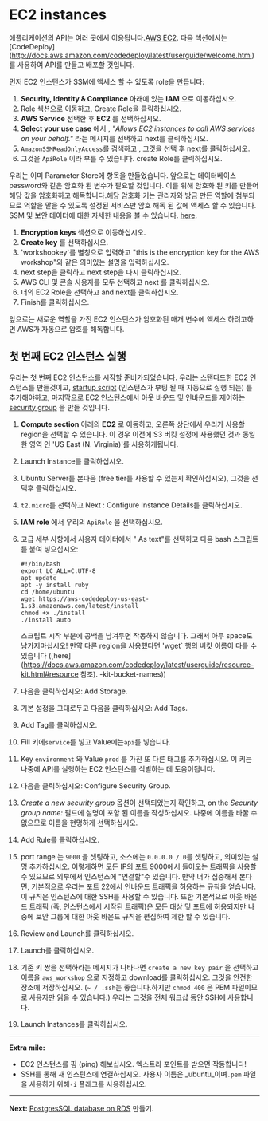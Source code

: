 ﻿# EC2 instances

애플리케이션의 API는 여러 곳에서 이용됩니다.[AWS EC2](https://aws.amazon.com/ec2/). 다음 섹션에서는 [CodeDeploy] (http://docs.aws.amazon.com/codedeploy/latest/userguide/welcome.html) 를 사용하여 API를 만들고 배포할 것입니다.

먼저 EC2 인스턴스가 SSM에 액세스 할 수 있도록 role을 만듭니다:

1. **Security, Identity & Compliance** 아래에 있는 **IAM** 으로 이동하십시오.
2. Role 섹션으로 이동하고, Create Role을 클릭하십시오.
3. **AWS Service** 선택한 후 **EC2** 를 선택하십시오.
4. **Select your use case** 에서 , _"Allows EC2 instances to call AWS services on your behalf."_ 라는 메시지를 선택하고 next를 클릭하십시오.
5. `AmazonSSMReadOnlyAccess`를 검색하고 , 그것을 선택 후 next를 클릭하십시오.
6. 그것을 `ApiRole` 이라 부를 수 있습니다. create Role를 클릭하십시오.

우리는 이미 Parameter Store에 항목을 만들었습니다. 앞으로는 데이터베이스 password와 같은 암호화 된 변수가 필요할 것입니다. 이를 위해 암호화 된 키를 만들어 해당 값을 암호화하고 해독합니다.해당 암호화 키는 관리자와 방금 만든 역할에 첨부되므로 역할을 맡을 수 있도록 설정된 서비스만 암호 해독 된 값에 액세스 할 수 있습니다. SSM 및 보안 데이터에 대한 자세한 내용을 볼 수 있습니다. [here](https://aws.amazon.com/blogs/compute/managing-secrets-for-amazon-ecs-applications-using-parameter-store-and-iam-roles-for-tasks/).

1. **Encryption keys** 섹션으로 이동하십시오.
2. **Create key** 를 선택하십시오.
3. 'workshopkey`를 별칭으로 입력하고 "this is the encryption key for the AWS workshop"와 같은 의미있는 설명을 입력하십시오.
4. next step을 클릭하고 next step을 다시 클릭하십시오.
5. AWS CLI 및 콘솔 사용자를 모두 선택하고 next 를 클릭하십시오.
6. 너의 EC2 Role을 선택하고 and next를 클릭하십시오.
7. Finish를 클릭하십시오.

앞으로는 새로운 역할을 가진 EC2 인스턴스가 암호화된 매개 변수에 액세스 하려고하면 AWS가 자동으로 암호를 해독합니다.

## 첫 번째 EC2 인스턴스 실행

우리는 첫 번째 EC2 인스턴스를 시작할 준비가되었습니다. 우리는 스탠다드한 EC2 인스턴스를 만들것이고, [startup script](http://docs.aws.amazon.com/AWSEC2/latest/UserGuide/user-data.html) (인스턴스가 부팅 될 때 자동으로 실행 되는) 를 추가해야하고, 마지막으로 EC2 인스턴스에서 아웃 바운드 및 인바운드를 제어하는[security group](http://docs.aws.amazon.com/AWSEC2/latest/UserGuide/using-network-security.html) 을 만들 것입니다.

1. **Compute section** 아래의 **EC2** 로 이동하고, 오른쪽 상단에서 우리가 사용할 region을 선택할 수 있습니다. 이 경우 이전에 S3 버킷 설정에 사용했던 것과 동일한 영역 인 'US East (N. Virginia)'를 사용하게됩니다.
2. Launch Instance를 클릭하십시오.
3. Ubuntu Server를 본다음 (free tier를 사용할 수 있는지 확인하십시오), 그것을 선택후 클릭하십시오.
4. `t2.micro`를 선택하고 Next : Configure Instance Details를 클릭하십시오.
5. **IAM role** 에서 우리의 `ApiRole` 을 선택하십시오.
6. 고급 세부 사항에서 사용자 데이터에서 " As text"를 선택하고 다음 bash 스크립트를 붙여 넣으십시오:
    ```
    #!/bin/bash
    export LC_ALL=C.UTF-8
    apt update
    apt -y install ruby
    cd /home/ubuntu
    wget https://aws-codedeploy-us-east-1.s3.amazonaws.com/latest/install
    chmod +x ./install
    ./install auto
    ```

    스크립트 시작 부분에 공백을 남겨두면 작동하지 않습니다. 그래서 아무 space도 남가지마십시오!
    만약 다른 region을 사용했다면 'wget` 행의 버킷 이름이 다를 수 있습니다 ([here](https://docs.aws.amazon.com/codedeploy/latest/userguide/resource-kit.html#resource 참조). -kit-bucket-names))

7. 다음을 클릭하십시오: Add Storage.
8. 기본 설정을 그대로두고 다음을 클릭하십시오: Add Tags.
9. Add Tag를 클릭하십시오.
10. Fill 키에`service`를 넣고 Value에는`api`를 넣습니다.
11. Key `environment` 와 Value `prod` 를 가진 또 다른 태그를 추가하십시오. 이 키는 나중에 API를 실행하는 EC2 인스턴스를 식별하는 데 도움이됩니다.
12. 다음을 클릭하십시오: Configure Security Group.
13. _Create a new security group_ 옵션이 선택되었는지 확인하고, on the _Security group name:_ 필드에 설명이 포함 된 이름을 작성하십시오. 나중에 이름을 바꿀 수 없으므로 이름을 현명하게 선택하십시오.
14. Add Rule를 클릭하십시오.
15. port range 는 `9000` 을 셋팅하고, 소스에는 `0.0.0.0 / 0`를 셋팅하고, 의미있는 설명 추가하십시오. 이렇게하면 모든 IP의 포트 9000에서 들어오는 트래픽을 사용할 수 있으므로 외부에서 인스턴스에 "연결할"수 있습니다. 만약 너가 집중해서 본다면, 기본적으로 우리는 포트 22에서 인바운드 트래픽을 허용하는 규칙을 얻습니다. 이 규칙은 인스턴스에 대한 SSH를 사용할 수 있습니다. 또한 기본적으로 아웃 바운드 트래픽 (즉, 인스턴스에서 시작된 트래픽)은 모든 대상 및 포트에 허용되지만 나중에 보안 그룹에 대한 아웃 바운드 규칙을 편집하여 제한 할 수 있습니다.
16. Review and Launch를 클릭하십시오.
17. Launch를 클릭하십시오.
18. 기존 키 쌍을 선택하라는 메시지가 나타나면 `create a new key pair` 을 선택하고 이름을 `aws_workshop` 으로 지정하고 download를 클릭하십시오. 그것을 안전한 장소에 저장하십시오. (`~ / .ssh`는 좋습니다.하지만 `chmod 400` 은 PEM 파일이므로 사용자만 읽을 수 있습니다.) 우리는 그것을 전체 워크샵 동안 SSH에 사용합니다.
19. Launch Instances를 클릭하십시오.

---
**Extra mile:**

- EC2 인스턴스를 핑 (ping) 해보십시오. 엑스트라 포인트를 받으면 작동합니다!
- SSH를 통해 새 인스턴스에 연결하십시오. 사용자 이름은 _ubuntu_이며`.pem` 파일을 사용하기 위해`-i` 플래그를 사용하십시오.

---
**Next:** [PostgresSQL database on RDS](/workshop/s3-web-ec2-api-rds/03-RDS.md) 만들기.
